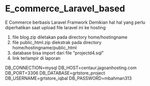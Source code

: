 # E_commerce_Laravel_based
E Commerce berbasis Laravel Framwork
Demikian hal hal yang perlu diperhatikan saat upload file laravel ini ke hosting

1. file blog.zip diletakan pada directory home/hostingname
2. file public_html.zip diekstrak pada directory home/hostingname/public_html
3. database bisa import dari file "projectd4.sql"
4. link terlampir di laporan


DB_CONNECTION=mysql
DB_HOST=centaur.jagoanhosting.com
DB_PORT=3306
DB_DATABASE=grtstore_project
DB_USERNAME=grtstore_iqbal
DB_PASSWORD=mbahman313
